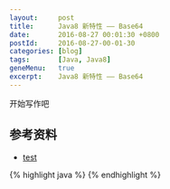 ```yaml
---
layout:     post
title:      Java8 新特性 —— Base64
date:       2016-08-27 00:01:30 +0800
postId:     2016-08-27-00-01-30
categories: [blog]
tags:       [Java, Java8]
geneMenu:   true
excerpt:    Java8 新特性 —— Base64
---
```


开始写作吧

## 参考资料

* [test](test.html)

{% highlight java %}
{% endhighlight %}
